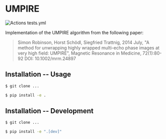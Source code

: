 # UMPIRE

![Actions tests.yml](https://github.com/DiracKeteering/UMPIRE/actions/workflows/tests.yml/badge.svg)

Implementation of the UMPIRE algorithm from the following paper:

> Simon Robinson, Horst Schödl, Siegfried Trattnig, 2014 July,
> "A method for unwrapping highly wrapped multi-echo phase images at
> very high field: UMPIRE", Magnetic Resonance in Medicine, 72(1):80-92
> DOI: 10.1002/mrm.24897

## Installation -- Usage

```bash
$ git clone ...

$ pip install -e .
```

## Installation -- Development
```bash
$ git clone ...

$ pip install -e ".[dev]"
```
